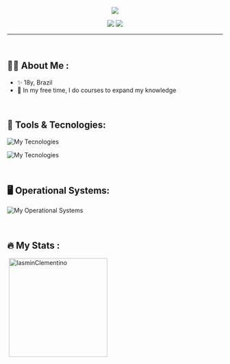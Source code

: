  <div align="center" text-align="center">
    <img src="https://capsule-render.vercel.app/api?type=rounded&height=150&color=gradient&text=Maria%20Iasmin&reversal=false">
</div>

<p align="center">
  <a href="https://github.com/IasminClementino"><img src="https://img.shields.io/badge/Github-0d1117?style=for-the-badge&logo=github&logoColor=white" /></a>
  <a href="https://www.linkedin.com/in/maria-iasmin/"><img src="https://img.shields.io/badge/linkedin-0d1117?style=for-the-badge&logo=linkedin&logoColor=white" /></a>
</p>

---

</br>

## :woman_technologist: About Me :

- ✨ 18y, Brazil
- 🌱 In my free time, I do courses to expand my knowledge

</br>


## :toolbox: Tools & Tecnologies:

![My Tecnologies](https://skill-icons-v2.vercel.app/api/icons?i=vscode,idea,figma,github,git&theme=dark&perline=5)

![My Tecnologies](https://skill-icons-v2.vercel.app/api/icons?i=java,python,html,css,javascript&theme=dark)

</br>

## :desktop_computer: Operational Systems:

![My Operational Systems](https://skill-icons-v2.vercel.app/api/icons?i=ubuntu,windows&theme=dark)

</br>

## :fire: My Stats :
  
<p>&nbsp;<img align="center" height="230em" src="https://github-readme-stats.vercel.app/api?username=IasminClementino&show_icons=true&show=reviews,discussions_started,discussions_answered,prs_merged,prs_merged_percentage&theme=dracula" alt="IasminClementino" /></p>
